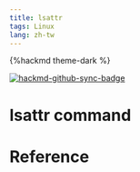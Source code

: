```yaml
---
title: lsattr
tags: Linux
lang: zh-tw
---
```


{%hackmd theme-dark %}

[![hackmd-github-sync-badge](https://hackmd.io/Cv40X3EmQ66CyjtcgSvNCw/badge)](https://hackmd.io/Cv40X3EmQ66CyjtcgSvNCw)

# lsattr command

# Reference
